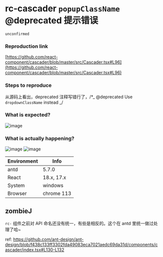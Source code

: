 # rc-cascader `popupClassName` @deprecated 提示错误

`unconfirmed`

### Reproduction link

[https://github.com/react-component/cascader/blob/master/src/Cascader.tsx#L96](https://github.com/react-component/cascader/blob/master/src/Cascader.tsx#L96)

### Steps to reproduce

从源码上看出，deprecated 注释写错行了，/\*_ @deprecated Use `dropdownClassName` instead _/

### What is expected?

![image](https://github.com/ant-design/ant-design/assets/44499686/78026e38-62bd-47b3-8903-f8aadecb0ecc)

### What is actually happening?

![image](https://github.com/ant-design/ant-design/assets/44499686/06acfea3-0f40-43ef-91c0-0caed904f4c0)
![image](https://github.com/ant-design/ant-design/assets/44499686/70ba5864-53f9-483c-a54c-d87f916d6529)

| Environment | Info       |
| ----------- | ---------- |
| antd        | 5.7.0      |
| React       | 18.x, 17.x |
| System      | windows    |
| Browser     | chrome 113 |

<!-- generated by ant-design-issue-helper. DO NOT REMOVE -->

## zombieJ

`rc-` 组件之前对 API 命名还没有统一，有些是相反的。这个在 antd 里统一做过处理了哈~

ref: https://github.com/ant-design/ant-design/blob/f438c133ff3302fda49083eca7021aedc69da31d/components/cascader/index.tsx#L130-L132
